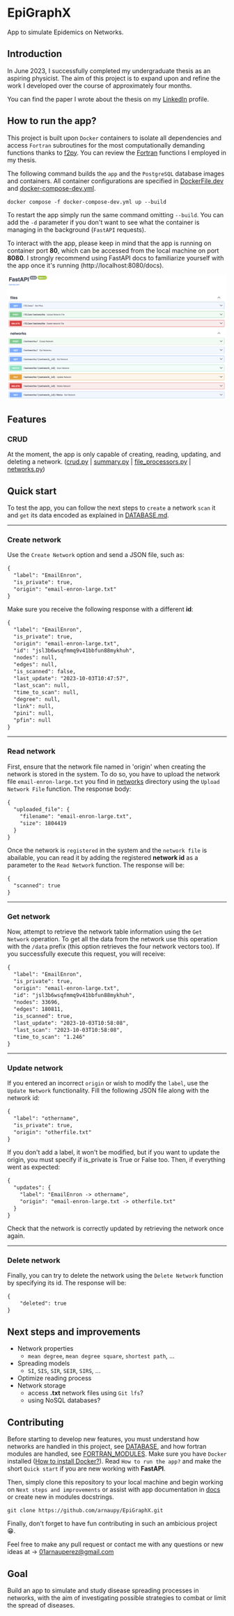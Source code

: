 # EpiGraphX


App to simulate Epidemics on Networks.

## Introduction

In June 2023, I successfully completed my undergraduate thesis as an aspiring physicist. The aim of this project is to expand upon and refine the work I developed over the course of approximately four months.

You can find the paper I wrote about the thesis on my [LinkedIn](https://www.linkedin.com/in/arnau-perez-perez/) profile.


## How to run the app?

This project is built upon `Docker` containers to isolate all dependencies and access `Fortran` subroutines for the most computationally demanding functions thanks to [f2py](https://numpy.org/doc/stable/f2py/). You can review the [Fortran](./docs/fortran) functions I employed in my thesis.

The following command builds the `app` and the `PostgreSQL` database images and containers. All container configurations are specified in [DockerFile.dev](./Dockerfile.dev) and [docker-compose-dev.yml](./docker-compose-dev.yml).
```
docker compose -f docker-compose-dev.yml up --build
```
To restart the app simply run the same command omitting `--build`. You can add the `-d` parameter if you don't want to see what the container is managing in the background (`FastAPI` requests).

To interact with the app, please keep in mind that the app is running on container port **80**, which can be accessed from the local machine on port **8080**. I strongly recommend using FastAPI docs to familiarize yourself with the app once it's running (http://localhost:8080/docs).

![App](./docs/images/AppDocs.png) 

## Features
### CRUD
At the moment, the app is only capable of creating, reading, updating, and deleting a network. ([crud.py](./app/model/crud.py) | [summary.py](./app/model/summary.py) | [file_processors.py](./app/model/file_processors.py) | [networks.py](./app/routers/networks.py))

## Quick start
To test the app, you can follow the next steps to `create` a network `scan` it and `get` its data encoded as explained in [DATABASE.md](docs/DATABASE.md).

---
### Create network
Use the `Create Network` option and send a JSON file, such as:
```
{
  "label": "EmailEnron",
  "is_private": true,
  "origin": "email-enron-large.txt"
}
```
Make sure you receive the following response with a different **id**:
```
{
  "label": "EmailEnron",
  "is_private": true,
  "origin": "email-enron-large.txt",
  "id": "jsl3b6wsqfmmq9v41bbfun88mykhuh",
  "nodes": null,
  "edges": null,
  "is_scanned": false,
  "last_update": "2023-10-03T10:47:57",
  "last_scan": null,
  "time_to_scan": null,
  "degree": null,
  "link": null,
  "pini": null,
  "pfin": null
}
```

---
### Read network
First, ensure that the network file named in 'origin' when creating the network is stored in the system. To do so, you have to upload the network file `email-enron-large.txt` you find in [networks](docs/networks) directory using the `Upload Network File` function. The response body:
```
{
  "uploaded_file": {
    "filename": "email-enron-large.txt",
    "size": 1804419
  }
}
```
Once the network is `registered` in the system and the `network file` is abailable, you can read it by adding the registered **network id** as a parameter to the `Read Network` function. The response will be:
```
{
  "scanned": true
}
```

---
### Get network
Now, attempt to retrieve the network table information using the `Get Network` operation. To get all the data from the network use this operation with the `/data` prefix (this option retrieves the four network vectors too). If you successfully execute this request, you will receive:
```
{
  "label": "EmailEnron",
  "is_private": true,
  "origin": "email-enron-large.txt",
  "id": "jsl3b6wsqfmmq9v41bbfun88mykhuh",
  "nodes": 33696,
  "edges": 180811,
  "is_scanned": true,
  "last_update": "2023-10-03T10:58:08",
  "last_scan": "2023-10-03T10:58:08",
  "time_to_scan": "1.246"
}
```

---
### Update network
If you entered an incorrect `origin` or wish to modify the `label`, use the `Update Network` functionality. Fill the following JSON file along with the network id:
```
{
  "label": "othername",
  "is_private": true,
  "origin": "otherfile.txt"
}
```
If you don't add a label, it won't be modified, but if you want to update the origin, you must specify if is_private is True or False too. Then, if everything went as expected:
```
{
  "updates": {
    "label": "EmailEnron -> othername",
    "origin": "email-enron-large.txt -> otherfile.txt"
  }
}
```
Check that the network is correctly updated by retrieving the network once again. 

---
### Delete network
Finally, you can try to delete the network using the `Delete Network` function by specifying its id. The response will be:
```
{
    "deleted": true
}
```

## Next steps and improvements
- Network properties
    - `mean degree`, `mean degree square`, `shortest path`, ...   
- Spreading models
    - `SI`, `SIS`, `SIR`, `SEIR`, `SIRS`, ... 
- Optimize reading process
- Network storage
    - access **.txt** network files using `Git lfs`?
    - using NoSQL databases?

## Contributing
Before starting to develop new features, you must understand how networks are handled in this project, see [DATABASE](./docs/DATABASE.md), and how fortran modules are handled, see [FORTRAN_MODULES](./docs/FORTRAN_MODULES.md). Make sure you have `Docker` installed ([How to install Docker?](https://docs.docker.com/engine/install/)). Read `How to run the app?` and make the short `Quick start` if you are new working with **FastAPI**. 

Then, simply clone this repository to your local machine and begin working on `Next steps and improvements` or assist with app documentation in [docs](docs) or create new in modules docstrings.
```
git clone https://github.com/arnaupy/EpiGraphX.git
```
Finally, don't forget to have fun contributing in such an ambicious project :grin:.

Feel free to make any pull request or contact me with any questions or new ideas at -> 01arnauperez@gmail.com

## Goal
Build an app to simulate and study disease spreading processes in networks, with the aim of investigating possible strategies to combat or limit the spread of diseases.

